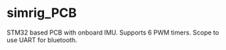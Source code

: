 # simrig_PCB
STM32 based PCB with onboard IMU.
Supports 6 PWM timers.
Scope to use UART for bluetooth.
